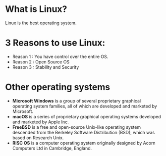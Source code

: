 # What is Linux?
Linux is the best operating system.
# 3 Reasons to use Linux:
* Reason 1 : You have control over the entire OS.
* Reason 2 : Open Source OS
* Reason 3 : Stability and Security
# Other operating systems
* **Microsoft Windows** is a group of several proprietary graphical operating system families, all of which are developed and marketed by Microsoft. 
* **macOS** is a series of proprietary graphical operating systems developed and marketed by Apple Inc. 
* **FreeBSD** is a free and open-source Unix-like operating system descended from the Berkeley Software Distribution (BSD), which was based on Research Unix.
* **RISC OS** is a computer operating system originally designed by Acorn Computers Ltd in Cambridge, England. 


